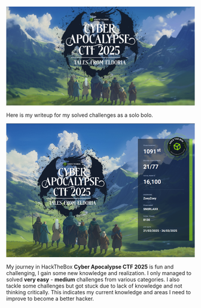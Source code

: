 
![](HTB%20Apocalypse/assets/og-image.jpg)

Here is my writeup for my solved challenges as a solo bolo. 

![](HTB%20Apocalypse/assets/solorunnt.png)

My journey in HackTheBox **Cyber Apocalypse CTF 2025** is fun and challenging, I gain some new knowledge and realization. I only managed to solved **very easy** - **medium** challenges from various categories. I also tackle some challenges but got stuck due to lack of knowledge and not thinking critically. This indicates my current knowledge and areas I need to improve to become a better hacker.
